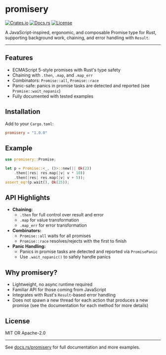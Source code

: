 # promisery

[![Crates.io](https://img.shields.io/crates/v/promisery.svg)](https://crates.io/crates/promisery)
[![Docs.rs](https://docs.rs/promisery/badge.svg)](https://docs.rs/promisery)
[![License](https://img.shields.io/badge/license-MIT%20OR%20Apache--2.0-blue.svg)](./LICENSE)

A JavaScript-inspired, ergonomic, and composable Promise type for Rust, supporting background work, chaining, and error handling with `Result`.

---

## Features
- ECMAScript 5-style promises with Rust's type safety
- Chaining with `.then`, `.map`, and `.map_err`
- Combinators: `Promise::all`, `Promise::race`
- Panic-safe: panics in promise tasks are detected and reported (see `Promise::wait_nopanic`)
- Fully documented with tested examples

## Installation
Add to your `Cargo.toml`:
```toml
promisery = "1.0.0"
```

## Example
```rust
use promisery::Promise;

let p = Promise::<_, ()>::new(|| Ok(2))
    .then(|res| res.map(|v| v * 10))
    .then(|res| res.map(|v| v + 5));
assert_eq!(p.wait(), Ok(25));
```

## API Highlights
- **Chaining:**
  - `.then` for full control over result and error
  - `.map` for value transformation
  - `.map_err` for error transformation
- **Combinators:**
  - `Promise::all` waits for all promises
  - `Promise::race` resolves/rejects with the first to finish
- **Panic Handling:**
  - Panics in promise tasks are detected and reported via `PromisePanic`
  - Use `.wait_nopanic()` to safely handle panics

## Why promisery?
- Lightweight, no async runtime required
- Familiar API for those coming from JavaScript
- Integrates with Rust's `Result`-based error handling
- Does not spawn a new thread for each action that produces a new promise (see the documentation for each method for more details)

## License
MIT OR Apache-2.0

---

See [docs.rs/promisery](https://docs.rs/promisery) for full documentation and more examples.
